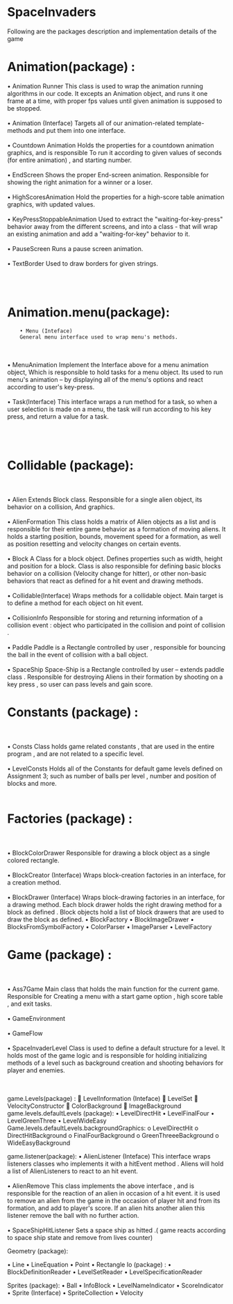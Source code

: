 # SpaceInvaders

Following are the packages description and implementation details of the game


# Animation(package) :
•	Animation Runner
This class is used to wrap the animation running algorithms in our code.
It excepts an Animation object, and runs it one frame at a time, with proper fps values until given animation is supposed to be stopped.
<br><br>
•	Animation (Interface)
Targets all of our animation-related template-methods and put them into one interface.
<br><br>
•	Countdown Animation
Holds the properties for a countdown animation graphics, and is responsible
To run it according to given values of seconds (for entire animation) , and starting number.
<br><br>
•	EndScreen
Shows the proper End-screen animation.
Responsible for showing the right animation for a winner or a loser.
<br><br>
•	HighScoresAnimation
Hold the properties for a high-score table animation graphics, with updated values.
<br><br>
•	KeyPressStoppableAnimation
Used to extract the "waiting-for-key-press" behavior away from the different screens, and into a class - that will wrap an existing animation and add a "waiting-for-key" behavior to it.
<br><br>
•	PauseScreen
Runs a pause screen animation.
<br><br>
•	TextBorder
Used to draw borders for given strings.

<br><br>

# Animation.menu(package):
        • Menu (Inteface)
        General menu interface used to wrap menu's methods.
<br><br>
        • MenuAnimation
        Implement the Interface above for a menu animation object,
        Which is responsible to hold tasks for a menu object.
        Its used to run menu's animation –  by displaying all of the menu's options and react according to user's key-press.
<br><br>
        • Task(Interface)
        This interface wraps a run method for a task, so when a user selection is made on a menu, the task will run according to his key press, and return a value for a task.






<br><br>

# Collidable (package):
<br><br>
•	Alien
Extends Block class. Responsible for a single alien object, its behavior on a collision,
And graphics.
<br><br>
•	AlienFormation 
This class holds a matrix of Alien objects as a list and is responsible for their entire game behavior as a formation of moving aliens.
It holds a starting position, bounds, movement speed for a formation, as well as position resetting and velocity changes on certain events.
<br><br>
•	Block
A Class for a block object. Defines properties such as width, height and position for a block.
Class is also responsible for defining basic blocks behavior on a collision (Velocity change for hitter), or other non-basic behaviors that react as defined for a hit event and drawing methods.
<br><br>
•	Collidable(Interface)
Wraps methods for a collidable object. Main target is to define a method for each object on hit event.
<br><br>
•	CollisionInfo
Responsible for storing and returning information of a collision event : object who participated in the collision and point of collision .
<br><br>
•	Paddle
Paddle is a Rectangle controlled by user , responsible for bouncing the ball in the event of collision with a ball object.
<br><br>
•	SpaceShip
Space-Ship is a Rectangle controlled by user – extends paddle class . Responsible for destroying Aliens in their formation by shooting on a key press , so user can pass levels and gain score.
# Constants (package) :
<br><br>
•	Consts
Class holds game related constants , that are used in the entire program , and are not related to a specific level.
<br><br>
•	LevelConsts
Holds all of the Constants for default game levels defined on Assignment 3;
 such as number of balls per level , number and position of blocks and more.
<br><br>
# Factories (package) :
<br><br>
•	BlockColorDrawer
Responsible for drawing a block object as a single colored rectangle.
<br><br>
•	BlockCreator (Interface)
Wraps block-creation factories in an interface, for a creation method.
<br><br>
•	BlockDrawer (Interface)
Wraps block-drawing factories in an interface, for a drawing method.
Each block drawer holds the right drawing method for a block as defined .
Block objects hold a list of block drawers that are used to draw the block as defined.
•	BlockFactory
•	BlockImageDrawer
•	BlocksFromSymbolFactory
•	ColorParser
•	ImageParser
•	LevelFactory









# Game (package) :
<br><br>
•	Ass7Game
Main class that holds the main function for the current game.
Responsible for Creating a menu with a start game option , high score table , and exit tasks. 
<br><br>
•	GameEnvironment
<br><br>
•	GameFlow
<br><br>
•	SpaceInvaderLevel
Class is used to define a default structure for a level.
It holds most of the game logic and is responsible for holding initializing methods of a level such as background creation and shooting behaviors for player and enemies.


<br><br>
game.Levels(package)  :
	LevelInformation (Inteface)
	LevelSet
	VelocityConstructor
	ColorBackground
	ImageBackground
        game.levels.defaultLevels (package):
        •	LevelDirectHit 
        •	LevelFinalFour
        •	LevelGreenThree
        •	LevelWideEasy
                Game.levels.defaultLevels.backgroundGraphics:
                o	LevelDirectHit 
                o	DirectHitBackground
                o	FinalFourBackground
                o	GreenThreeeBackground
                o	WideEasyBackground


game.listener(package):
•	AlienListener (Inteface)
This interface wraps listeners classes who implements it with a hitEvent method . Aliens will hold a list of AlienListeners to react to an hit event.
<br><br>
•	AlienRemove
This class implements the above interface , and is responsible for the reaction of an alien in occasion of a hit event.
it is used to remove an alien from the game in the occasion of player hit and from its formation, and add to player's score.
If an alien hits another alien this listener remove the ball with no further action.
<br><br>
•	SpaceShipHitListener
Sets a space ship as hitted .( game reacts according to space ship state and remove from lives counter)


Geometry (package):

•	Line
•	LineEquation
•	Point
•	Rectangle
Io (package) :
•	BlockDefinitionReader
•	LevelSetReader
•	LevelSpecificationReader







Sprites (package):
•	Ball
•	InfoBlock
•	LevelNameIndicator
•	ScoreIndicator
•	Sprite (Interface)
•	SpriteCollection
•	Velocity


